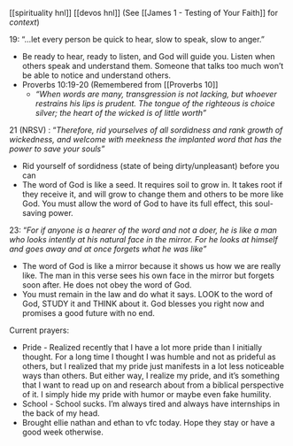 [[spirituality hnl]]
[[devos hnl]]
(See [[James 1 - Testing of Your Faith]] for _context_)

19: “…let every person be quick to hear, slow to speak, slow to anger.”

- Be ready to hear, ready to listen, and God will guide you. Listen when others speak and understand them. Someone that talks too much won’t be able to notice and understand others.
- Proverbs 10:19-20 (Remembered from [[Proverbs 10]]
    - _“When words are many, transgression is not lacking, but whoever restrains his lips is prudent. The tongue of the righteous is choice silver; the heart of the wicked is of little worth”_

21 (NRSV) : “_Therefore, rid yourselves of all sordidness and rank growth of wickedness, and welcome with meekness the implanted word that has the power to save your souls”_

- Rid yourself of sordidness (state of being dirty/unpleasant) before you can
- The word of God is like a seed. It requires soil to grow in. It takes root if they receive it, and will grow to change them and others to be more like God. You must allow the word of God to have its full effect, this soul-saving power.

23: “_For if anyone is a hearer of the word and not a doer, he is like a man who looks intently at his natural face in the mirror. For he looks at himself and goes away and at once forgets what he was like”_

- The word of God is like a mirror because it shows us how we are really like. The man in this verse sees his own face in the mirror but forgets soon after. He does not obey the word of God.
- You must remain in the law and do what it says. LOOK to the word of God, STUDY it and THINK about it. God blesses you right now and promises a good future with no end.

Current prayers:

- Pride - Realized recently that I have a lot more pride than I initially thought. For a long time I thought I was humble and not as prideful as others, but I realized that my pride just manifests in a lot less noticeable ways than others. But either way, I realize my pride, and it’s something that I want to read up on and research about from a biblical perspective of it. I simply hide my pride with humor or maybe even fake humility.
- School - School sucks. I’m always tired and always have internships in the back of my head.
- Brought ellie nathan and ethan to vfc today. Hope they stay or have a good week otherwise.